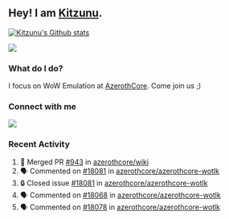 ## Hey! I am [Kitzunu](https://Github.com/Kitzunu).

<!--<a href="https://github-readme-stats.kitzunu.vercel.app/api?username=Kitzunu&show_icons=true&theme=dark">
  <img align="center" src="https://github-readme-stats.kitzunu.vercel.app/api?username=Kitzunu&show_icons=true&theme=dark" />
</a>-->

[![Kitzunu's Github stats](https://github-readme-stats.vercel.app/api?username=kitzunu&theme=github_dark&show_icons=true)](https://github.com/Kitzunu)

<a href="https://github-readme-stats.kitzunu.vercel.app/api?username=Kitzunu&show_icons=true&theme=dark">
  <img align="center" src="https://github-readme-stats.vercel.app/api/top-langs/?username=Kitzunu&layout=compact&theme=dark" />
</a>

### What do I do?

I focus on WoW Emulation at [AzerothCore](https://Github.com/AzerothCore). Come join us ;)

### Connect with me
[![](https://img.shields.io/badge/AzerothCore%20Discord-Connect%20with%20me!-green)](https://discord.com/invite/gkt4y2x)

### Recent Activity

<!--START_SECTION:activity-->
1. 🎉 Merged PR [#943](https://github.com/azerothcore/wiki/pull/943) in [azerothcore/wiki](https://github.com/azerothcore/wiki)
2. 🗣 Commented on [#18081](https://github.com/azerothcore/azerothcore-wotlk/issues/18081#issuecomment-1872590818) in [azerothcore/azerothcore-wotlk](https://github.com/azerothcore/azerothcore-wotlk)
3. 🔒 Closed issue [#18081](https://github.com/azerothcore/azerothcore-wotlk/issues/18081) in [azerothcore/azerothcore-wotlk](https://github.com/azerothcore/azerothcore-wotlk)
4. 🗣 Commented on [#18068](https://github.com/azerothcore/azerothcore-wotlk/pull/18068#issuecomment-1872347418) in [azerothcore/azerothcore-wotlk](https://github.com/azerothcore/azerothcore-wotlk)
5. 🗣 Commented on [#18078](https://github.com/azerothcore/azerothcore-wotlk/issues/18078#issuecomment-1872274285) in [azerothcore/azerothcore-wotlk](https://github.com/azerothcore/azerothcore-wotlk)
<!--END_SECTION:activity-->
